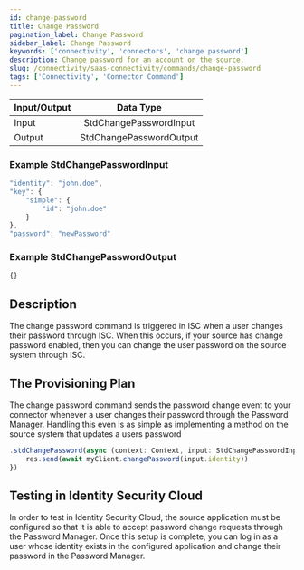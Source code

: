 ```yaml
---
id: change-password
title: Change Password
pagination_label: Change Password
sidebar_label: Change Password
keywords: ['connectivity', 'connectors', 'change password']
description: Change password for an account on the source.
slug: /connectivity/saas-connectivity/commands/change-password
tags: ['Connectivity', 'Connector Command']
---
```


| Input/Output |       Data Type         |
| :----------- | :--------------------:  |
| Input        | StdChangePasswordInput  |
| Output       | StdChangePasswordOutput |

### Example StdChangePasswordInput

```javascript
"identity": "john.doe",
"key": {
    "simple": {
        "id": "john.doe"
    }
},
"password": "newPassword"
```

### Example StdChangePasswordOutput

```javascript
{}
```

## Description

The change password command is triggered in ISC when a user changes their password through ISC. When this occurs, if your source has change password enabled, then you can change the user password on the source system through ISC. 

## The Provisioning Plan

The change password command sends the password change event to your connector whenever a user changes their password through the Password Manager. Handling this even is as simple as implementing a method on the source system that updates a users password

```javascript
.stdChangePassword(async (context: Context, input: StdChangePasswordInput, res: Response<StdChangePasswordOutput>) => {
    res.send(await myClient.changePassword(input.identity))
})
```

## Testing in Identity Security Cloud

In order to test in Identity Security Cloud, the source application must be configured so that it is able to accept password change requests through the Password Manager. Once this setup is complete, you can log in as a user whose identity exists in the configured application and change their password in the Password Manager. 